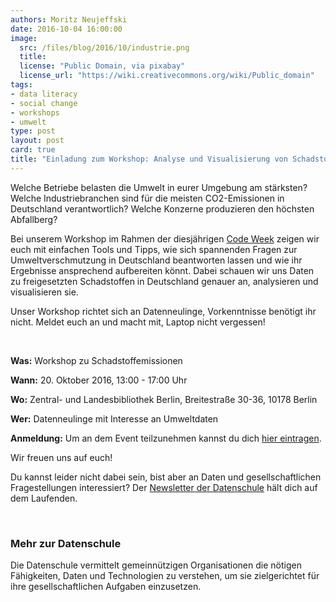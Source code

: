 ```yaml
---
authors: Moritz Neujeffski
date: 2016-10-04 16:00:00
image:
  src: /files/blog/2016/10/industrie.png
  title: 
  license: "Public Domain, via pixabay"
  license_url: "https://wiki.creativecommons.org/wiki/Public_domain"
tags:
- data literacy
- social change
- workshops
- umwelt
type: post
layout: post
card: true
title: "Einladung zum Workshop: Analyse und Visualisierung von Schadstoffemissionen" 
---
```


Welche Betriebe belasten die Umwelt in eurer Umgebung am stärksten? Welche Industriebranchen sind für die meisten CO2-Emissionen in Deutschland verantwortlich? Welche Konzerne produzieren den höchsten Abfallberg?

Bei unserem Workshop im Rahmen der diesjährigen <a href='http://www.codeweek.de/'>Code Week</a> zeigen wir euch mit einfachen Tools und Tipps, wie sich spannenden Fragen zur Umweltverschmutzung in Deutschland beantworten lassen und wie ihr Ergebnisse ansprechend aufbereiten könnt. 
Dabei schauen wir uns Daten zu freigesetzten Schadstoffen in Deutschland genauer an, analysieren und visualisieren sie. 

Unser Workshop richtet sich an Datenneulinge, Vorkenntnisse benötigt ihr nicht.
Meldet euch an und macht mit, Laptop nicht vergessen!

<br/>

**Was:** Workshop zu Schadstoffemissionen

**Wann:** 20. Oktober 2016, 13:00 - 17:00 Uhr

**Wo:** Zentral- und Landesbibliothek Berlin, Breitestraße 30-36, 10178 Berlin

**Wer:** Datenneulinge mit Interesse an Umweltdaten

**Anmeldung:** Um an dem Event teilzunehmen kannst du dich <a href="https://goo.gl/forms/37d3xa18UFFmcFjB3">hier eintragen</a>.

Wir freuen uns auf euch!

Du kannst leider nicht dabei sein, bist aber an Daten und gesellschaftlichen Fragestellungen interessiert? Der <a href='http://okfn.us5.list-manage.com/subscribe?u=929f1e07936386d34833e20d1&id=57affeefd3'>Newsletter der Datenschule</a> hält dich auf dem Laufenden.

<br/>

### Mehr zur Datenschule
Die Datenschule vermittelt gemeinnützigen Organisationen die nötigen Fähigkeiten, Daten und Technologien zu verstehen, um sie zielgerichtet für ihre gesellschaftlichen Aufgaben einzusetzen.